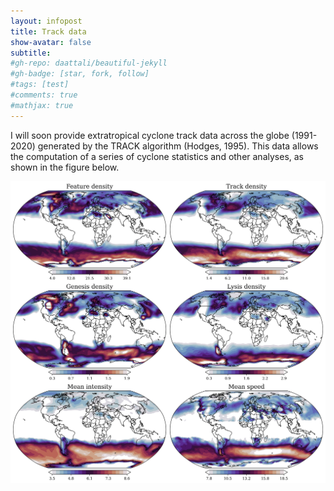 ```yaml
---
layout: infopost
title: Track data
show-avatar: false
subtitle:
#gh-repo: daattali/beautiful-jekyll
#gh-badge: [star, fork, follow]
#tags: [test]
#comments: true
#mathjax: true
---
```

I will soon provide extratropical cyclone track data across the globe (1991-2020) generated by the TRACK algorithm (Hodges, 1995). This data allows the computation of a series of cyclone statistics and other analyses, as shown in the figure below.

![Cyclone statistics](/assets/img/stats_cyc_global.png)


